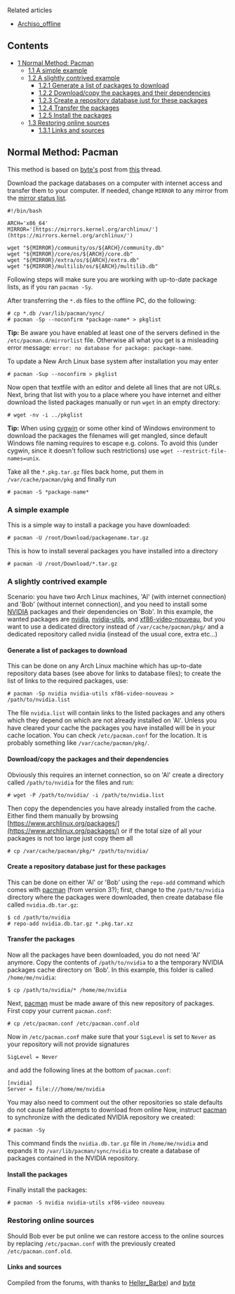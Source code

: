Related articles

*   [Archiso_offline](/index.php/Archiso_offline "Archiso offline")

## Contents

*   [1 Normal Method: Pacman](#Normal_Method:_Pacman)
    *   [1.1 A simple example](#A_simple_example)
    *   [1.2 A slightly contrived example](#A_slightly_contrived_example)
        *   [1.2.1 Generate a list of packages to download](#Generate_a_list_of_packages_to_download)
        *   [1.2.2 Download/copy the packages and their dependencies](#Download/copy_the_packages_and_their_dependencies)
        *   [1.2.3 Create a repository database just for these packages](#Create_a_repository_database_just_for_these_packages)
        *   [1.2.4 Transfer the packages](#Transfer_the_packages)
        *   [1.2.5 Install the packages](#Install_the_packages)
    *   [1.3 Restoring online sources](#Restoring_online_sources)
        *   [1.3.1 Links and sources](#Links_and_sources)

## Normal Method: Pacman

This method is based on [byte's](/index.php/User:Byte "User:Byte") post from [this](https://bbs.archlinux.org/viewtopic.php?id=30431) thread.

Download the package databases on a computer with internet access and transfer them to your computer. If needed, change `MIRROR` to any mirror from the [mirror status list](https://www.archlinux.org/mirrors/status/).

```
#!/bin/bash

ARCH='x86_64'
MIRROR='[https://mirrors.kernel.org/archlinux/'](https://mirrors.kernel.org/archlinux/')

wget "${MIRROR}/community/os/${ARCH}/community.db"
wget "${MIRROR}/core/os/${ARCH}/core.db"
wget "${MIRROR}/extra/os/${ARCH}/extra.db"
wget "${MIRROR}/multilib/os/${ARCH}/multilib.db"
```

Following steps will make sure you are working with up-to-date package lists, as if you ran `pacman -Sy`.

After transferring the `*.db` files to the offline PC, do the following:

```
# cp *.db /var/lib/pacman/sync/
# pacman -Sp --noconfirm *package-name* > pkglist

```

**Tip:** Be aware you have enabled at least one of the servers defined in the `/etc/pacman.d/mirrorlist` file. Otherwise all what you get is a misleading error message: `error: no database for package: package-name`.

To update a New Arch Linux base system after installation you may enter

```
# pacman -Sup --noconfirm > pkglist

```

Now open that textfile with an editor and delete all lines that are not URLs. Next, bring that list with you to a place where you have internet and either download the listed packages manually or run `wget` in an empty directory:

```
# wget -nv -i ../pkglist

```

**Tip:** When using [cygwin](https://www.cygwin.com) or some other kind of Windows environment to download the packages the filenames will get mangled, since default Windows file naming requires to escape e.g. colons. To avoid this (under cygwin, since it doesn't follow such restrictions) use `wget --restrict-file-names=unix`.

Take all the `*.pkg.tar.gz` files back home, put them in `/var/cache/pacman/pkg` and finally run

```
# pacman -S *package-name*

```

### A simple example

This is a simple way to install a package you have downloaded:

```
# pacman -U /root/Download/packagename.tar.gz

```

This is how to install several packages you have installed into a directory

```
# pacman -U /root/Download/*.tar.gz

```

### A slightly contrived example

Scenario: you have two Arch Linux machines, 'Al' (with internet connection) and 'Bob' (without internet connection), and you need to install some [NVIDIA](/index.php/NVIDIA "NVIDIA") packages and their dependencies on 'Bob'. In this example, the wanted packages are [nvidia](https://www.archlinux.org/packages/?name=nvidia), [nvidia-utils](https://www.archlinux.org/packages/?name=nvidia-utils), and [xf86-video-nouveau](https://www.archlinux.org/packages/?name=xf86-video-nouveau), but you want to use a dedicated directory instead of `/var/cache/pacman/pkg/` and a dedicated repository called nvidia (instead of the usual core, extra etc...)

#### Generate a list of packages to download

This can be done on any Arch Linux machine which has up-to-date repository data bases (see above for links to database files); to create the list of links to the required packages, use:

```
# pacman -Sp nvidia nvidia-utils xf86-video-nouveau > /path/to/nvidia.list

```

The file `nvidia.list` will contain links to the listed packages and any others which they depend on which are not already installed on 'Al'. Unless you have cleared your cache the packages you have installed will be in your cache location. You can check `/etc/pacman.conf` for the location. It is probably something like `/var/cache/pacman/pkg/`.

#### Download/copy the packages and their dependencies

Obviously this requires an internet connection, so on 'Al' create a directory called `/path/to/nvidia` for the files and run:

```
# wget -P /path/to/nvidia/ -i /path/to/nvidia.list

```

Then copy the dependencies you have already installed from the cache. Either find them manually by browsing [https://www.archlinux.org/packages/](https://www.archlinux.org/packages/) or if the total size of all your packages is not too large just copy them all

```
# cp /var/cache/pacman/pkg/* /path/to/nvidia/

```

#### Create a repository database just for these packages

This can be done on either 'Al' or 'Bob' using the `repo-add` command which comes with [pacman](https://www.archlinux.org/packages/?name=pacman) (from version 3?); first, change to the `/path/to/nvidia` directory where the packages were downloaded, then create database file called `nvidia.db.tar.gz`:

```
$ cd /path/to/nvidia
# repo-add nvidia.db.tar.gz *.pkg.tar.xz

```

#### Transfer the packages

Now all the packages have been downloaded, you do not need 'Al' anymore. Copy the contents of `/path/to/nvidia` to a the temporary NVIDIA packages cache directory on 'Bob'. In this example, this folder is called `/home/me/nvidia`:

```
$ cp /path/to/nvidia/* /home/me/nvidia

```

Next, [pacman](https://www.archlinux.org/packages/?name=pacman) must be made aware of this new repository of packages. First copy your current `pacman.conf`:

```
# cp /etc/pacman.conf /etc/pacman.conf.old

```

Now in `/etc/pacman.conf` make sure that your `SigLevel` is set to `Never` as your repository will not provide signatures

```
SigLevel = Never

```

and add the following lines at the bottom of `pacman.conf`:

```
[nvidia]
Server = file:///home/me/nvidia

```

You may also need to comment out the other repositories so stale defaults do not cause failed attempts to download from online Now, instruct [pacman](https://www.archlinux.org/packages/?name=pacman) to synchronize with the dedicated NVIDIA repository we created:

```
# pacman -Sy 

```

This command finds the `nvidia.db.tar.gz` file in `/home/me/nvidia` and expands it to `/var/lib/pacman/sync/nvidia` to create a database of packages contained in the NVIDIA repository.

#### Install the packages

Finally install the packages:

```
# pacman -S nvidia nvidia-utils xf86-video nouveau

```

### Restoring online sources

Should Bob ever be put online we can restore access to the online sources by replacing `/etc/pacman.conf` with the previously created `/etc/pacman.conf.old`.

#### Links and sources

Compiled from the forums, with thanks to [Heller_Barbe](https://bbs.archlinux.org/viewtopic.php?id=60856)) and [byte](https://bbs.archlinux.org/viewtopic.php?id=30431)